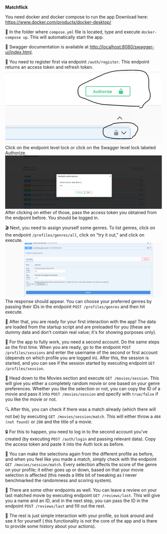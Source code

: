 **Matchflick**

You need docker and docker compose to run the app
Download here: https://www.docker.com/products/docker-desktop/ 

🚀 In the folder where `compose.yml` file is located, type and execute `docker-compose up`.
This will automatically start the app.

📘 Swagger documentation is available
at [http://localhost:8080/swagger-ui/index.html](http://localhost:8080/swagger-ui/index.html).

🔐 You need to register first via endpoint `/auth/register`. This endpoint returns an access token
and refresh token. ![img.png](img.png) Click on the endpoint level lock or click on the Swagger
level lock labeled Authorize. ![img_1.png](img_1.png) After clicking on either of those, pass the
access token you obtained from the endpoint before. You should be logged in.

🎬 Next, you need to assign yourself some genres. To list genres, click on the
endpoint `/profiles/genres/all`, click on "try it out," and click on
execute. ![img_2.png](img_2.png) The response should appear. You can choose your preferred genres by
passing their IDs in the endpoint `POST /profiles/genres` and then hit execute.

🍿 After that, you are ready for your first interaction with the app! The data are loaded from the
startup script and are preloaded for you (these are dummy data and don't contain real value; it's
for showing purposes only).

👥 For the app to fully work, you need a second account. Do the same steps as the first time. When
you are ready, go to the endpoint `POST /profiles/sessions` and enter the username of the second or
first account (depends on which profile you are logged in). After this, the session is started, and
you can see if the session started by executing endpoint `GET /profiles/session`.

🎥 Head down to the Movies section and execute `GET /movies/session`. This will give you either a
completely random movie or one based on your genre preferences. Whether you like the selection or
not, you can copy the ID of a movie and pass it into `POST /movies/session` and specify
with `true/false` if you like the movie or not.

🔍 After this, you can check if there was a match already (which there will not be) by
executing `GET /movies/session/match`. This will either throw a `404 (not found)` or `200` and the
title of a movie.

🔒 For this to happen, you need to log in to the second account you've created (by
executing `POST /auth/login` and passing relevant data). Copy the access token and paste it into the
Auth lock as before.

💞 You can make the selections again from the different profile as before, and when you feel like you
made a match, simply check with the endpoint `GET /movies/session/match`. Every selection affects
the score of the genre on your profile; it either goes up or down, based on that your movie
selection is affected (this needs a little bit of tweaking as I never benchmarked the randomness and
scoring system).

📝 There are some other endpoints as well. You can leave a review on your last matched movie by
executing endpoint `GET /reviews/last`. This will give you a name and an ID, and in the next step,
you can pass the ID in the endpoint `POST /reviews/last` and fill out the rest.

💼 The rest is just simple interaction with your profile, so look around and see it for yourself (
this functionality is not the core of the app and is there to provide some history about your
actions).

